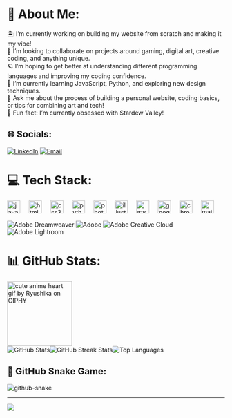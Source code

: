 # 💫 About Me:
🏝️ I’m currently working on building my website from scratch and making it my vibe!<br>
🌊 I’m looking to collaborate on projects around gaming, digital art, creative coding, and anything unique.<br>
🪐 I’m hoping to get better at understanding different programming languages and improving my coding confidence.<br>
🪷 I’m currently learning JavaScript, Python, and exploring new design techniques.<br>
💬 Ask me about the process of building a personal website, coding basics, or tips for combining art and tech!<br>
🌌 Fun fact: I’m currently obsessed with Stardew Valley!

## 🌐 Socials:
[![LinkedIn](https://img.shields.io/badge/LinkedIn-%230077B5.svg?logo=linkedin&logoColor=white)](https://linkedin.com/in/biplatathapa)
[![Email](https://img.shields.io/badge/Email-D14836?logo=gmail&logoColor=white)](mailto:biplatat@gmail.com)

# 💻 Tech Stack:
<p align="left">
  <img src="https://cdn.jsdelivr.net/gh/devicons/devicon/icons/javascript/javascript-original.svg" height="30" alt="javascript logo" />
  <img width="12" />
  <img src="https://cdn.jsdelivr.net/gh/devicons/devicon/icons/html5/html5-original.svg" height="30" alt="html5 logo" />
  <img width="12" />
  <img src="https://cdn.jsdelivr.net/gh/devicons/devicon/icons/css3/css3-original.svg" height="30" alt="css3 logo" />
  <img width="12" />
  <img src="https://cdn.jsdelivr.net/gh/devicons/devicon/icons/python/python-original.svg" height="30" alt="python logo" />
  <img width="12" />
  <img src="https://cdn.jsdelivr.net/gh/devicons/devicon/icons/photoshop/photoshop-plain.svg" height="30" alt="photoshop logo" />
  <img width="12" />
  <img src="https://cdn.jsdelivr.net/gh/devicons/devicon/icons/illustrator/illustrator-plain.svg" height="30" alt="illustrator logo" />
  <img width="12" />
  <img src="https://cdn.jsdelivr.net/gh/devicons/devicon/icons/mysql/mysql-original.svg" height="30" alt="mysql logo" />
  <img width="12" />
  <img src="https://cdn.jsdelivr.net/gh/devicons/devicon/icons/google/google-original.svg" height="30" alt="google logo" />
  <img width="12" />
  <img src="https://cdn.jsdelivr.net/gh/devicons/devicon/icons/chrome/chrome-original.svg" height="30" alt="chrome logo" />
  <img width="12" />
  <img src="https://cdn.jsdelivr.net/gh/devicons/devicon/icons/matlab/matlab-original.svg" height="30" alt="matlab logo" />
  <img width="12" />
  </p>
 
  ![Adobe Dreamweaver](https://img.shields.io/badge/Adobe%20Dreamweaver-FF61F6.svg?style=for-the-badge&logo=Adobe%20Dreamweaver&logoColor=white)
  ![Adobe](https://img.shields.io/badge/adobe-%23FF0000.svg?style=for-the-badge&logo=adobe&logoColor=white)
  ![Adobe Creative Cloud](https://img.shields.io/badge/Adobe%20Creative%20Cloud-DA1F26.svg?style=for-the-badge&logo=Adobe%20Creative%20Cloud&logoColor=white)
  ![Adobe Lightroom](https://img.shields.io/badge/Adobe%20Lightroom-31A8FF.svg?style=for-the-badge&logo=Adobe%20Lightroom&logoColor=white)
  
# 📊 GitHub Stats:
<img src="https://media3.giphy.com/media/10NJgJnayk9Db2/giphy.gif" height="150" alt="cute anime heart gif by Ryushika on GIPHY" />
<!-- 
GIF by Ryushika on GIPHY
Source: https://giphy.com/gifs/anime-love-heart-10NJgJnayk9Db2
-->
<div style="display: flex; justify-content: left; gap: 10 px;">
    <img src="https://github-readme-stats.vercel.app/api?username=biplatat&theme=ambient_gradient&hide_border=false&include_all_commits=true&count_private=false" alt="GitHub Stats" />
    <img src="https://nirzak-streak-stats.vercel.app/?user=biplatat&theme=ambient_gradient&hide_border=false" alt="GitHub Streak Stats" />
    <img src="https://github-readme-stats.vercel.app/api/top-langs/?username=biplatat&theme=ambient_gradient&hide_border=false&include_all_commits=true&count_private=false&layout=compact" alt="Top Languages" />
</div>


## 🐍 GitHub Snake Game:
<picture>
  <source media="(prefers-color-scheme: dark)" srcset="https://raw.githubusercontent.com/tobiasmeyhoefer/tobiasmeyhoefer/output/github-snake-dark.svg" />
  <source media="(prefers-color-scheme: light)" srcset="https://raw.githubusercontent.com/tobiasmeyhoefer/tobiasmeyhoefer/output/github-snake.svg" />
  <img alt="github-snake" src="https://raw.githubusercontent.com/tobiasmeyhoefer/tobiasmeyhoefer/output/github-snake.svg" />
</picture>
<!-- Snake Game powered by Platane/snk: https://github.com/Platane/snk -->
<!-- Fork used: TobiasMeyhoefer's version: https://github.com/tobiasmeyhoefer/github-snake -->

---
[![](https://visitcount.itsvg.in/api?id=biplatat&icon=0&color=1)](https://visitcount.itsvg.in)

<!-- Proudly created with GPRM ( https://gprm.itsvg.in ) -->

